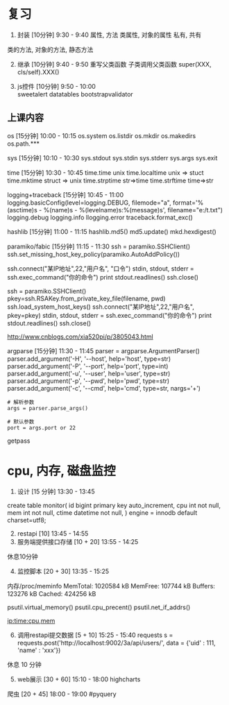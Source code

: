 # 复习 #

1. 封装                               [10分钟] 9:30 - 9:40
属性, 方法
类属性, 对象的属性
私有, 共有


类的方法, 对象的方法, 静态方法

2. 继承                               [10分钟] 9:40 - 9:50
重写父类函数
子类调用父类函数
super(XXX, cls/self).XXX()

3. js控件                             [10分钟] 9:50 - 10:00              
sweetalert
datatables
bootstrapvalidator

## 上课内容 ##

os                                     [15分钟] 10:00 - 10:15
    os.system
    os.listdir
    os.mkdir
    os.makedirs
    os.path.***

sys                                     [15分钟] 10:10 - 10:30
    sys.stdout
    sys.stdin
    sys.stderr
    sys.args
    sys.exit

time                                     [15分钟] 10:30 - 10:45
    time.time unix
    time.localtime unix => stuct
    time.mktime struct => unix
    time.strptime str=>time
    time.strftime time=>str

logging+traceback                         [15分钟] 10:45 - 11:00
    logging.basicConfig(level=logging.DEBUG, filemode="a", format='%(asctime)s - %(name)s - %(levelname)s:%(message)s', filename="e:/t.txt")
    logging.debug
    logging.info
    llogging.error
    traceback.format_exc()


hashlib                                     [15分钟] 11:00 - 11:15
    hashlib.md5()
    md5.update()
    mkd.hexdigest()

paramiko/fabic                             [15分钟] 11:15 - 11:30
ssh = paramiko.SSHClient()
ssh.set_missing_host_key_policy(paramiko.AutoAddPolicy())

ssh.connect("某IP地址",22,"用户名", "口令")
stdin, stdout, stderr = ssh.exec_command("你的命令")
print stdout.readlines()
ssh.close()

ssh = paramiko.SSHClient()
pkey=ssh.RSAKey.from_private_key_file(filename, pwd)
ssh.load_system_host_keys()
ssh.connect("某IP地址",22,"用户名", pkey=pkey)
stdin, stdout, stderr = ssh.exec_command("你的命令")
print stdout.readlines()
ssh.close()

http://www.cnblogs.com/xia520pi/p/3805043.html


argparse                                   [15分钟] 11:30 - 11:45
    parser = argparse.ArgumentParser()    
    parser.add_argument('-H', '--host', help='host', type=str)
    parser.add_argument('-P', '--port', help='port', type=int)
    parser.add_argument('-u', '--user', help='user', type=str)
    parser.add_argument('-p', '--pwd', help='pwd', type=str)
    parser.add_argument('-c', '--cmd', help='cmd', type=str, nargs='+')

    # 解析参数
    args = parser.parse_args()

    # 默认参数
    port = args.port or 22

getpass

# cpu, 内存, 磁盘监控

1. 设计                                     [15 分钟] 13:30 - 13:45

create table monitor(
id bigint primary key auto_increment,
cpu int not null,
mem int not null,
ctime datetime not null,
) engine = innodb default charset=utf8;

2. restapi                                 [10] 13:45 - 14:55
3. 服务端提供接口存储                        [10 + 20] 13:55 - 14:25

休息10分钟

4. 监控脚本                                 [20 + 30] 13:35 - 15:25

内存/proc/meminfo
MemTotal:        1020584 kB
MemFree:          107744 kB
Buffers:          123276 kB
Cached:           424256 kB

psutil.virtual_memory()
psutil.cpu_precent()
psutil.net_if_addrs()

<ip:time:cpu,mem>

6. 调用restapi提交数据                      [5 + 10] 15:25 - 15:40
requests
s = requests.post('http://localhost:9002/3a/api/users/', data = {'uid' : 111, 'name' : 'xxx'})

休息 10 分钟

5. web展示                                  [30 + 60] 15:10  - 18:00
highcharts

爬虫                                        [20 + 45] 18:00 - 19:00
#pyquery
